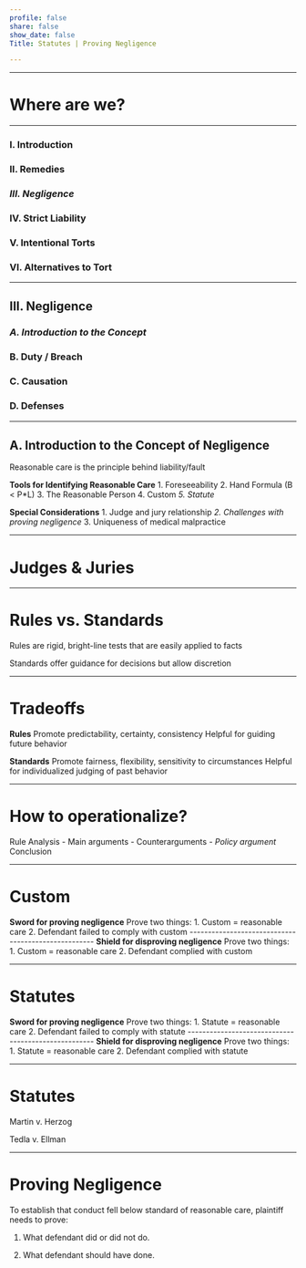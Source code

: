 ```yaml
---
profile: false
share: false
show_date: false
Title: Statutes | Proving Negligence

---
```





---

# Where are we?

---

### I. Introduction
### II. Remedies
### *III. Negligence*
### IV. Strict Liability
### V. Intentional Torts
### VI. Alternatives to Tort

---

## III. Negligence

### *A. Introduction to the Concept*

### B. Duty / Breach


### C. Causation


### D. Defenses


---

## A. Introduction to the Concept of Negligence

Reasonable care is the principle behind liability/fault

**Tools for Identifying Reasonable Care**
    1. Foreseeability
    2. Hand Formula (B < P\*L)
    3. The Reasonable Person
    4. Custom
    *5. Statute*

**Special Considerations**
    1. Judge and jury relationship
    *2. Challenges with proving negligence*
    3. Uniqueness of medical malpractice


---

# Judges & Juries

---

# Rules vs. Standards

Rules are rigid, bright-line tests that are easily applied to facts

Standards offer guidance for decisions but allow discretion

---
# Tradeoffs

**Rules**
Promote predictability, certainty, consistency
Helpful for guiding future behavior

**Standards**
Promote fairness, flexibility, sensitivity to circumstances
Helpful for individualized judging of past behavior

---

# How to operationalize?

Rule
Analysis
      - Main arguments
      - Counterarguments
      - *Policy argument*
Conclusion

---

# Custom

**Sword for proving negligence**
Prove two things:
    1. Custom = reasonable care
    2. Defendant failed to comply with custom
\----------------------------------------------------
**Shield for disproving negligence**
Prove two things:
    1. Custom = reasonable care
    2. Defendant complied with custom

---

# Statutes

**Sword for proving negligence**
Prove two things:
    1. Statute = reasonable care
    2. Defendant failed to comply with statute
\----------------------------------------------------
**Shield for disproving negligence**
Prove two things:
    1. Statute = reasonable care
    2. Defendant complied with statute

---

# Statutes

Martin v. Herzog

Tedla v. Ellman

---

# Proving Negligence

To establish that conduct fell below standard of reasonable care, plaintiff needs to prove:

1. What defendant did or did not do.

2. What defendant should have done.